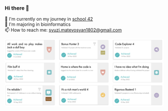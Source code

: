 ### Hi there 👋

🔭 I'm currently on my journey in [school 42](https://42yerevan.am/) \
👾 I'm majoring in bioinformatics \
📫 How to reach me: syuzi.matevosyan1802@gmail.com 

![Screenshot](image)

<!--
**symatevo/symatevo** is a ✨ _special_ ✨ repository because its `README.md` (this file) appears on your GitHub profile.

Here are some ideas to get you started:

- 🔭 I’m currently working on ...
- 🌱 I’m currently learning ...
- 👯 I’m looking to collaborate on ...
- 🤔 I’m looking for help with ...
- 💬 Ask me about ...
- 📫 How to reach me: ...
- 😄 Pronouns: ...
- ⚡ Fun fact: ...
-->

